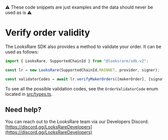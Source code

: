 :warning: These code snippets are just examples and the data should never be used as is :warning:

# Verify order validity

The LooksRare SDK also provides a method to validate your order. It can be used as follows:

```ts
import { LooksRare, SupportedChainId } from "@looksrare/sdk-v2";

const lr = new LooksRare(SupportedChainId.MAINNET, provider, signer);

const validatorCodes = await lr.verifyMakerOrders([makerOrder], [signature]);
```

To see all the possible validation codes, see the `OrderValidatorCode` enum located in [src/types.ts](../src/types.ts#L217).

## Need help?

You can reach out to the LooksRare team via our Developers Discord: [https://discord.gg/LooksRareDevelopers](https://discord.gg/LooksRareDevelopers)
